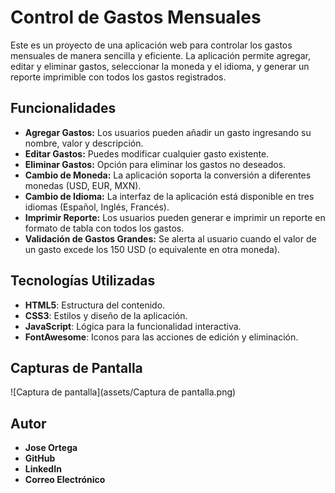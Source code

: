 # Control de Gastos Mensuales

Este es un proyecto de una aplicación web para controlar los gastos mensuales de manera sencilla y eficiente. La aplicación permite agregar, editar y eliminar gastos, seleccionar la moneda y el idioma, y generar un reporte imprimible con todos los gastos registrados.

## Funcionalidades

- **Agregar Gastos:** Los usuarios pueden añadir un gasto ingresando su nombre, valor y descripción.
- **Editar Gastos:** Puedes modificar cualquier gasto existente.
- **Eliminar Gastos:** Opción para eliminar los gastos no deseados.
- **Cambio de Moneda:** La aplicación soporta la conversión a diferentes monedas (USD, EUR, MXN).
- **Cambio de Idioma:** La interfaz de la aplicación está disponible en tres idiomas (Español, Inglés, Francés).
- **Imprimir Reporte:** Los usuarios pueden generar e imprimir un reporte en formato de tabla con todos los gastos.
- **Validación de Gastos Grandes:** Se alerta al usuario cuando el valor de un gasto excede los 150 USD (o equivalente en otra moneda).

## Tecnologías Utilizadas

- **HTML5**: Estructura del contenido.
- **CSS3**: Estilos y diseño de la aplicación.
- **JavaScript**: Lógica para la funcionalidad interactiva.
- **FontAwesome**: Iconos para las acciones de edición y eliminación.

## Capturas de Pantalla
![Captura de pantalla](assets/Captura de pantalla.png)




## Autor
- **Jose Ortega**
- **GitHub**
- **LinkedIn**
- **Correo Electrónico**
